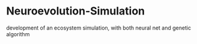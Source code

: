 # Neuroevolution-Simulation
development of an ecosystem simulation, with both neural net and genetic algorithm
